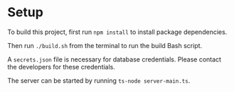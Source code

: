 # Setup
To build this project, first run `npm install` to install package dependencies.

Then run `./build.sh` from the terminal to run the build Bash script.

A `secrets.json` file is necessary for database credentials. Please contact the developers for these credentials.

The server can be started by running `ts-node server-main.ts`.
